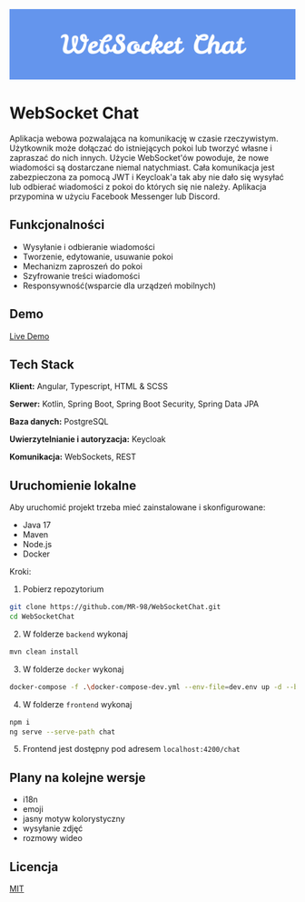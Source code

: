 ![Logo](https://raw.githubusercontent.com/MR-98/WebSocketChat/refs/heads/develop/docs/images/banner.png)
# WebSocket Chat

Aplikacja webowa pozwalająca na komunikację w czasie rzeczywistym. Użytkownik może dołączać do istniejących pokoi lub tworzyć własne i zapraszać do nich innych. Użycie WebSocket'ów powoduje, że nowe wiadomości są dostarczane niemal natychmiast. Cała komunikacja jest zabezpieczona za pomocą JWT i Keycloak'a tak aby nie dało się wysyłać lub odbierać wiadomości z pokoi do których się nie należy. Aplikacja przypomina w użyciu Facebook Messenger lub Discord.


## Funkcjonalności

- Wysyłanie i odbieranie wiadomości
- Tworzenie, edytowanie, usuwanie pokoi
- Mechanizm zaproszeń do pokoi
- Szyfrowanie treści wiadomości
- Responsywność(wsparcie dla urządzeń mobilnych)


## Demo
[Live Demo](https://mr98.site/chat)


## Tech Stack

**Klient:** Angular, Typescript, HTML & SCSS

**Serwer:** Kotlin, Spring Boot, Spring Boot Security, Spring Data JPA

**Baza danych:** PostgreSQL

**Uwierzytelnianie i autoryzacja:** Keycloak

**Komunikacja:** WebSockets, REST


## Uruchomienie lokalne

Aby uruchomić projekt trzeba mieć zainstalowane i skonfigurowane:
- Java 17
- Maven
- Node.js
- Docker

Kroki:
1. Pobierz repozytorium
```bash
git clone https://github.com/MR-98/WebSocketChat.git
cd WebSocketChat
```
2. W folderze `backend` wykonaj
```bash
mvn clean install
```
3. W folderze `docker` wykonaj
```bash
docker-compose -f .\docker-compose-dev.yml --env-file=dev.env up -d --build
```
4. W folderze `frontend` wykonaj
```bash
npm i
ng serve --serve-path chat
```
5. Frontend jest dostępny pod adresem `localhost:4200/chat`

## Plany na kolejne wersje

- i18n
- emoji
- jasny motyw kolorystyczny
- wysyłanie zdjęć
- rozmowy wideo

## Licencja

[MIT](https://choosealicense.com/licenses/mit/)

